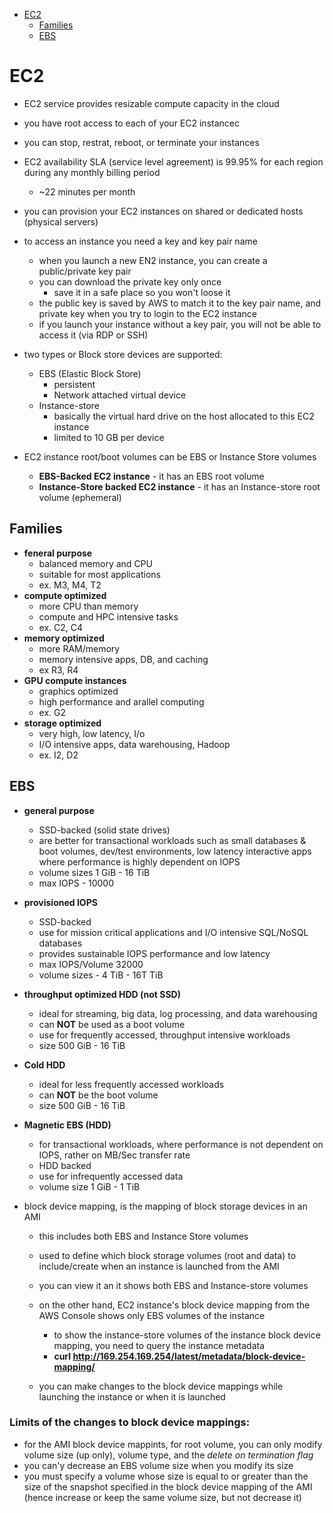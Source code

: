 -   [EC2](#ec2)
    -   [Families](#families)
    -   [EBS](#ebs)

# EC2

-   EC2 service provides resizable compute capacity in the cloud
-   you have root access to each of your EC2 instancec
-   you can stop, restrat, reboot, or terminate your instances
-   EC2 availability SLA (service level agreement) is 99.95% for each region during any monthly billing period
    -   ~22 minutes per month
-   you can provision your EC2 instances on shared or dedicated hosts (physical servers)

-   to access an instance you need a key and key pair name

    -   when you launch a new EN2 instance, you can create a public/private key pair
    -   you can download the private key only once
        -   save it in a safe place so you won't loose it
    -   the public key is saved by AWS to match it to the key pair name, and private key when you try to login to the EC2 instance
    -   if you launch your instance without a key pair, you will not be able to access it (via RDP or SSH)

-   two types or Block store devices are supported:

    -   EBS (Elastic Block Store)
        -   persistent
        -   Network attached virtual device
    -   Instance-store
        -   basically the virtual hard drive on the host allocated to this EC2 instance
        -   limited to 10 GB per device

-   EC2 instance root/boot volumes can be EBS or Instance Store volumes
    -   **EBS-Backed EC2 instance** - it has an EBS root volume
    -   **Instance-Store backed EC2 instance** - it has an Instance-store root volume (ephemeral)

## Families

-   **feneral purpose**
    -   balanced memory and CPU
    -   suitable for most applications
    -   ex. M3, M4, T2
-   **compute optimized**
    -   more CPU than memory
    -   compute and HPC intensive tasks
    -   ex. C2, C4
-   **memory optimized**
    -   more RAM/memory
    -   memory intensive apps, DB, and caching
    -   ex R3, R4
-   **GPU compute instances**
    -   graphics optimized
    -   high performance and arallel computing
    -   ex. G2
-   **storage optimized**
    -   very high, low latency, I/o
    -   I/O intensive apps, data warehousing, Hadoop
    -   ex. I2, D2

## EBS

-   **general purpose**

    -   SSD-backed (solid state drives)
    -   are better for transactional workloads such as small databases & boot volumes, dev/test environments, low latency interactive apps where performance is highly dependent on IOPS
    -   volume sizes 1 GiB - 16 TiB
    -   max IOPS - 10000

-   **provisioned IOPS**

    -   SSD-backed
    -   use for mission critical applications and I/O intensive SQL/NoSQL databases
    -   provides sustainable IOPS performance and low latency
    -   max IOPS/Volume 32000
    -   volume sizes - 4 TiB - 16T TiB

-   **throughput optimized HDD (not SSD)**

    -   ideal for streaming, big data, log processing, and data warehousing
    -   can **NOT** be used as a boot volume
    -   use for frequently accessed, throughput intensive workloads
    -   size 500 GiB - 16 TiB

-   **Cold HDD**

    -   ideal for less frequently accessed workloads
    -   can **NOT** be the boot volume
    -   size 500 GiB - 16 TiB

-   **Magnetic EBS (HDD)**

    -   for transactional workloads, where performance is not dependent on IOPS, rather on MB/Sec transfer rate
    -   HDD backed
    -   use for infrequently accessed data
    -   volume size 1 GiB - 1 TiB

-   block device mapping, is the mapping of block storage devices in an AMI

    -   this includes both EBS and Instance Store volumes
    -   used to define which block storage volumes (root and data) to include/create when an instance is launched from the AMI
    -   you can view it an it shows both EBS and Instance-store volumes

    -   on the other hand, EC2 instance's block device mapping from the AWS Console shows only EBS volumes of the instance

        -   to show the instance-store volumes of the instance block device mapping, you need to query the instance metadata
        -   **curl http://169.254.169.254/latest/metadata/block-device-mapping/**

    -   you can make changes to the block device mappings while launching the instance or when it is launched

### Limits of the changes to block device mappings:

-   for the AMI block device mappints, for root volume, you can only modify volume size (up only), volume type, and the _delete on termination flag_
-   you can'y decrease an EBS volume size when you modify its size
-   you must specify a volume whose size is equal to or greater than the size of the snapshot specified in the block device mapping of the AMI (hence increase or keep the same volume size, but not decrease it)
